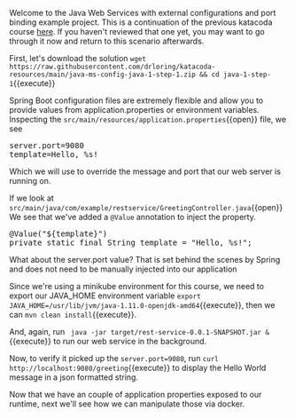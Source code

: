 Welcome to the Java Web Services with external configurations and port binding example project.  This is a continuation of the previous katacoda course [here](https://www.katacoda.com/ng-dloring/courses/java-ms/java-1).  If you haven't reviewed that one yet, you may want to go through it now and return to this scenario afterwards.

First, let's download the solution `wget https://raw.githubusercontent.com/drloring/katacoda-resources/main/java-ms-config-java-1-step-1.zip && cd java-1-step-1`{{execute}}

Spring Boot configuration files are extremely flexible and allow you to provide values from application.properties or environment variables.  Inspecting the `src/main/resources/application.properties`{{open}} file, we see
<pre>
server.port=9080
template=Hello, %s!
</pre>
Which we will use to override the message and port that our web server is running on.

If we look at `src/main/java/com/example/restservice/GreetingController.java`{{open}} We see that we've added a `@Value` annotation to inject the property.
<pre>
@Value("${template}")
private static final String template = "Hello, %s!";
</pre>

What about the server.port value?  That is set behind the scenes by Spring and does not need to be manually injected into our application

Since we're using a minikube environment for this course, we need to export our JAVA_HOME environment variable `export JAVA_HOME=/usr/lib/jvm/java-1.11.0-openjdk-amd64`{{execute}}, then we can `mvn clean install`{{execute}}.

And, again, run ` java -jar target/rest-service-0.0.1-SNAPSHOT.jar &`{{execute}} to run our web service in the background.

Now, to verify it picked up the `server.port=9080`, run `curl http://localhost:9080/greeting`{{execute}} to display the Hello World message in a json formatted string.

Now that we have an couple of application properties exposed to our runtime, next we'll see how we can manipulate those via docker.

